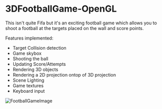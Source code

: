 # 3DFootballGame-OpenGL
This isn't quite Fifa but it's an exciting football game which allows you to shoot a football at the targets placed on the wall and score points.


Features implemented:
* Target Collision detection
* Game skybox
* Shooting the ball
* Updating Score/Attempts
* Rendering 3D objects
* Rendering a 2D projection ontop of 3D projection
* Scene Lighting
* Game textures
* Keyboard input


![FootballGameImage](game.PNG)
